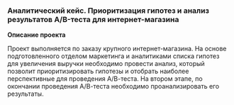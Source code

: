 ### **Аналитический кейс. Приоритизация гипотез и анализ результатов A/B-теста для интернет-магазина**

**Описание проекта**

Проект выполняется по заказу крупного интернет-магазина. На основе подготовленного отделом маркетинга и аналитиками списка гипотез для увеличения выручки необходимо провести анализ, который позволит приоритизировать гипотезы и отобрать наиболее перспективные для проведения А/В-теста. На втором этапе, по окончании проведения А/В-теста необходимо проанализировать его результаты.

